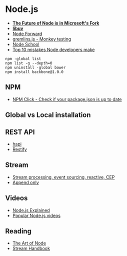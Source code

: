 # Node.js

* [**The Future of Node is in Microsoft's Fork**](https://blog.andyet.com/2015/12/31/the-future-of-node-is-microsofts-fork/)
* [**libuv**](http://libuv.org/)
* [Node Forward](http://nodeforward.org/)
* [gremlins.js - Monkey testing](https://github.com/marmelab/gremlins.js)
* [Node School](http://nodeschool.io/)
* [Top 10 mistakes Node developers make](https://www.airpair.com/node.js/posts/top-10-mistakes-node-developers-make)

```
npm -global list
npm list -g --depth=0
npm uninstall -global bower
npm install backbone@1.0.0
```

## NPM

* [NPM Click - Check if your package.json is up to date](http://npm.click/)

## Global vs Local installation



## REST API

* [hapi](http://hapijs.com/)
* [Restify](http://mcavage.me/node-restify/)

## Stream

* [Stream processing, event sourcing, reactive, CEP](http://blog.confluent.io/2015/01/29/making-sense-of-stream-processing/)
* [Append only](http://blogs.msdn.com/b/pathelland/archive/2007/06/14/accountants-don-t-use-erasers.aspx)

## Videos

* [Node.js Explained](https://www.youtube.com/watch?v=L0pjVcIsU6A)
* [Popular Node.js videos](https://www.youtube.com/watch?v=L0pjVcIsU6A&list=PLzcWWgym9opPQjnjDd_5YRofkuoIeEcAJ&__hstc=156224036.ce3710911246da0c4b788ec512fe30e1.1420537088027.1420537088027.1420537088027.1&__hssc=156224036.1.1420537088027&__hsfp=3461592922)

## Reading

* [The Art of Node](https://github.com/maxogden/art-of-node)
* [Stream Handbook](https://github.com/substack/stream-handbook)